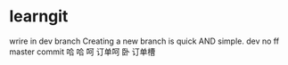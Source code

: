 # learngit
wrire in dev branch
Creating a new branch is quick AND simple.
dev no ff
master    commit
哈    哈
呵  订单呵
卧  订单槽

